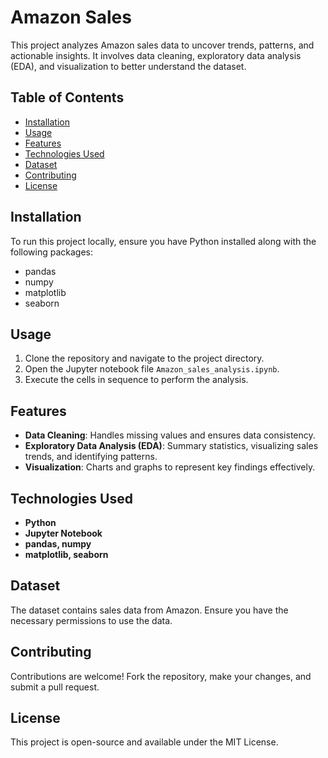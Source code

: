 
# Amazon Sales

This project analyzes Amazon sales data to uncover trends, patterns, and actionable insights. It involves data cleaning, exploratory data analysis (EDA), and visualization to better understand the dataset.

## Table of Contents
- [Installation](#installation)
- [Usage](#usage)
- [Features](#features)
- [Technologies Used](#technologies-used)
- [Dataset](#dataset)
- [Contributing](#contributing)
- [License](#license)

## Installation

To run this project locally, ensure you have Python installed along with the following packages:

- pandas  
- numpy  
- matplotlib  
- seaborn  

## Usage

1. Clone the repository and navigate to the project directory.
2. Open the Jupyter notebook file `Amazon_sales_analysis.ipynb`.
3. Execute the cells in sequence to perform the analysis.

## Features

- **Data Cleaning**: Handles missing values and ensures data consistency.
- **Exploratory Data Analysis (EDA)**: Summary statistics, visualizing sales trends, and identifying patterns.
- **Visualization**: Charts and graphs to represent key findings effectively.

## Technologies Used

- **Python**
- **Jupyter Notebook**
- **pandas, numpy**
- **matplotlib, seaborn**

## Dataset

The dataset contains sales data from Amazon. Ensure you have the necessary permissions to use the data.

## Contributing

Contributions are welcome! Fork the repository, make your changes, and submit a pull request.

## License

This project is open-source and available under the MIT License.
